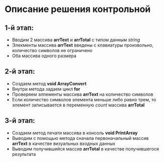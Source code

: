 # Описание решения контрольной

## 1-й этап:

* Вводим 2 массива **arrText** и **arrTotal** с типом данным *string*
* Элекменты массива **arrText** введены с клавиатуры произвольно, количество символов не ограничено
* Оба массива одного размера

## 2-й этап:

* Создаем метод **void ArrayConvert**
* Внутри метода задаем цикл **for**
* Проверяем элпементы массива **arrText** на количество символов
* Если количество символов элемента меньше либо равно трем, то элемент записывается в переменную *count* массива **arrTotal**

## 3-й этап:

* Создаем метод печати массива в консоль **void PrintArray**
* Выводим с помощью метода сначала первоначальный массив **arrText** в качестве визуальных входных данных
* Выводим получившийся массив **arrTotal** в качестве получившегося результата